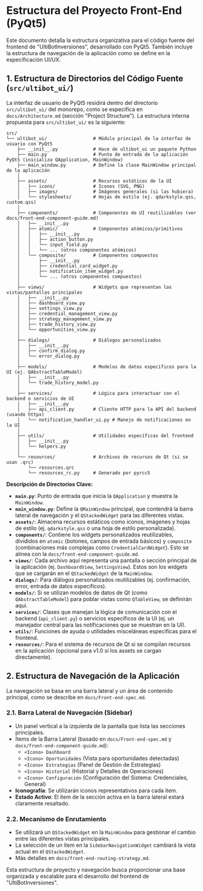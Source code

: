 # Estructura del Proyecto Front-End (PyQt5)

Este documento detalla la estructura organizativa para el código fuente del frontend de "UltiBotInversiones", desarrollado con PyQt5. También incluye la estructura de navegación de la aplicación como se define en la especificación UI/UX.

## 1. Estructura de Directorios del Código Fuente (`src/ultibot_ui/`)

La interfaz de usuario de PyQt5 residirá dentro del directorio `src/ultibot_ui/` del monorepo, como se especifica en `docs/Architecture.md` (sección "Project Structure"). La estructura interna propuesta para `src/ultibot_ui/` es la siguiente:

```
src/
└── ultibot_ui/                 # Módulo principal de la interfaz de usuario con PyQt5
    ├── __init__.py             # Hace de ultibot_ui un paquete Python
    ├── main.py                 # Punto de entrada de la aplicación PyQt5 (inicializa QApplication, MainWindow)
    ├── main_window.py          # Define la clase MainWindow principal de la aplicación
    │
    ├── assets/                 # Recursos estáticos de la UI
    │   ├── icons/              # Iconos (SVG, PNG)
    │   ├── images/             # Imágenes generales (si las hubiera)
    │   └── stylesheets/        # Hojas de estilo (ej. qdarkstyle.qss, custom.qss)
    │
    ├── components/             # Componentes de UI reutilizables (ver docs/front-end-component-guide.md)
    │   ├── __init__.py
    │   ├── atomic/             # Componentes atómicos/primitivos
    │   │   ├── __init__.py
    │   │   ├── action_button.py
    │   │   └── input_field.py
    │   │   └── ... (otros componentes atómicos)
    │   └── composite/          # Componentes compuestos
    │       ├── __init__.py
    │       ├── credential_card_widget.py
    │       ├── notification_item_widget.py
    │       └── ... (otros componentes compuestos)
    │
    ├── views/                  # Widgets que representan las vistas/pantallas principales
    │   ├── __init__.py
    │   ├── dashboard_view.py
    │   ├── settings_view.py
    │   ├── credential_management_view.py
    │   ├── strategy_management_view.py
    │   ├── trade_history_view.py
    │   └── opportunities_view.py
    │
    ├── dialogs/                # Diálogos personalizados
    │   ├── __init__.py
    │   ├── confirm_dialog.py
    │   └── error_dialog.py
    │
    ├── models/                 # Modelos de datos específicos para la UI (ej. QAbstractTableModel)
    │   ├── __init__.py
    │   └── trade_history_model.py
    │
    ├── services/               # Lógica para interactuar con el backend o servicios de UI
    │   ├── __init__.py
    │   ├── api_client.py       # Cliente HTTP para la API del backend (usando httpx)
    │   └── notification_handler_ui.py # Manejo de notificaciones en la UI
    │
    ├── utils/                  # Utilidades específicas del frontend
    │   ├── __init__.py
    │   └── helpers.py
    │
    └── resources/              # Archivos de recursos de Qt (si se usan .qrc)
        └── resources.qrc
        └── resources_rc.py     # Generado por pyrcc5
```

**Descripción de Directorios Clave:**

-   **`main.py`**: Punto de entrada que inicia la `QApplication` y muestra la `MainWindow`.
-   **`main_window.py`**: Define la `QMainWindow` principal, que contendrá la barra lateral de navegación y el `QStackedWidget` para las diferentes vistas.
-   **`assets/`**: Almacena recursos estáticos como iconos, imágenes y hojas de estilo (ej. `qdarkstyle.qss` o una hoja de estilo personalizada).
-   **`components/`**: Contiene los widgets personalizados reutilizables, divididos en `atomic` (botones, campos de entrada básicos) y `composite` (combinaciones más complejas como `CredentialCardWidget`). Esto se alinea con la `docs/front-end-component-guide.md`.
-   **`views/`**: Cada archivo aquí representa una pantalla o sección principal de la aplicación (ej. `DashboardView`, `SettingsView`). Estos son los widgets que se cargarán en el `QStackedWidget` de la `MainWindow`.
-   **`dialogs/`**: Para diálogos personalizados reutilizables (ej. confirmación, error, entrada de datos específicos).
-   **`models/`**: Si se utilizan modelos de datos de Qt (como `QAbstractTableModel`) para poblar vistas como `QTableView`, se definirán aquí.
-   **`services/`**: Clases que manejan la lógica de comunicación con el backend (`api_client.py`) o servicios específicos de la UI (ej. un manejador central para las notificaciones que se muestran en la UI).
-   **`utils/`**: Funciones de ayuda o utilidades misceláneas específicas para el frontend.
-   **`resources/`**: Para el sistema de recursos de Qt si se compilan recursos en la aplicación (opcional para v1.0 si los assets se cargan directamente).

## 2. Estructura de Navegación de la Aplicación

La navegación se basa en una barra lateral y un área de contenido principal, como se describe en `docs/Front-end-spec.md`.

### 2.1. Barra Lateral de Navegación (Sidebar)

-   Un panel vertical a la izquierda de la pantalla que lista las secciones principales.
-   Ítems de la Barra Lateral (basado en `docs/Front-end-spec.md` y `docs/front-end-component-guide.md`):
    -   `<Icono> Dashboard`
    -   `<Icono> Oportunidades` (Vista para oportunidades detectadas)
    -   `<Icono> Estrategias` (Panel de Gestión de Estrategias)
    -   `<Icono> Historial` (Historial y Detalles de Operaciones)
    -   `<Icono> Configuración` (Configuración del Sistema: Credenciales, General)
-   **Iconografía**: Se utilizarán iconos representativos para cada ítem.
-   **Estado Activo**: El ítem de la sección activa en la barra lateral estará claramente resaltado.

### 2.2. Mecanismo de Enrutamiento

-   Se utilizará un `QStackedWidget` en la `MainWindow` para gestionar el cambio entre las diferentes vistas principales.
-   La selección de un ítem en la `SidebarNavigationWidget` cambiará la vista actual en el `QStackedWidget`.
-   Más detalles en `docs/front-end-routing-strategy.md`.

Esta estructura de proyecto y navegación busca proporcionar una base organizada y escalable para el desarrollo del frontend de "UltiBotInversiones".
